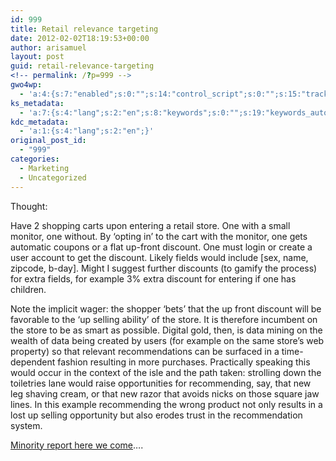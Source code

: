 ```yaml
---
id: 999
title: Retail relevance targeting
date: 2012-02-02T18:19:53+00:00
author: arisamuel
layout: post
guid: retail-relevance-targeting
<!-- permalink: /?p=999 -->
gwo4wp:
  - 'a:4:{s:7:"enabled";s:0:"";s:14:"control_script";s:0:"";s:15:"tracking_script";s:0:"";s:17:"conversion_script";s:0:"";}'
ks_metadata:
  - 'a:7:{s:4:"lang";s:2:"en";s:8:"keywords";s:0:"";s:19:"keywords_autoupdate";s:1:"1";s:11:"description";s:0:"";s:22:"description_autoupdate";s:1:"1";s:5:"title";s:0:"";s:6:"robots";s:12:"index,follow";}'
kdc_metadata:
  - 'a:1:{s:4:"lang";s:2:"en";}'
original_post_id:
  - "999"
categories:
  - Marketing
  - Uncategorized
---
```

Thought:

Have 2 shopping carts upon entering a retail store. One with a small monitor, one without. By &#8216;opting in&#8217; to the cart with the monitor, one gets automatic coupons or a flat up-front discount. One must login or create a user account to get the discount. Likely fields would include [sex, name, zipcode, b-day]. Might I suggest further discounts (to gamify the process) for extra fields, for example 3% extra discount for entering if one has children.

Note the implicit wager: the shopper &#8216;bets&#8217; that the up front discount will be favorable to the &#8216;up selling ability&#8217; of the store. It is therefore incumbent on the store to be as smart as possible. Digital gold, then, is data mining on the wealth of data being created by users (for example on the same store&#8217;s web property) so that relevant recommendations can be surfaced in a time-dependent fashion resulting in more purchases. Practically speaking this would occur in the context of the isle and the path taken: strolling down the toiletries lane would raise opportunities for recommending, say, that new leg shaving cream, or that new razor that avoids nicks on those square jaw lines. In this example recommending the wrong product not only results in a lost up selling opportunity but also erodes trust in the recommendation system.

[Minority report here we come](http://www.youtube.com/watch?v=oBaiKsYUdvg "Minority Report Mall Scene")&#8230;.
